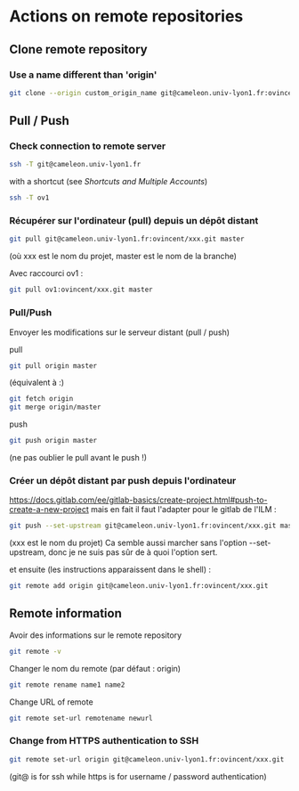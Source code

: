 # Actions on remote repositories

## Clone remote repository

### Use a name different than 'origin'

```bash
git clone --origin custom_origin_name git@cameleon.univ-lyon1.fr:ovincent/xxx.git master
```

## Pull / Push


### Check connection to remote server

```bash
ssh -T git@cameleon.univ-lyon1.fr
```

with a shortcut (see *Shortcuts and Multiple Accounts*)
```bash
ssh -T ov1
```

### Récupérer sur l'ordinateur (pull) depuis un dépôt distant

```bash
git pull git@cameleon.univ-lyon1.fr:ovincent/xxx.git master
```

(où xxx est le nom du projet, master est le nom de la branche)

Avec raccourci ov1 :
```bash
git pull ov1:ovincent/xxx.git master
```

### Pull/Push

Envoyer les modifications sur le serveur distant (pull / push)

pull
```bash
git pull origin master
```
(équivalent à :)
```bash
git fetch origin
git merge origin/master
```

push
```bash
git push origin master
```

(ne pas oublier le pull avant le push !)

### Créer un dépôt distant par push depuis l'ordinateur

https://docs.gitlab.com/ee/gitlab-basics/create-project.html#push-to-create-a-new-project mais en fait il faut l'adapter pour le gitlab de l'ILM :

```bash
git push --set-upstream git@cameleon.univ-lyon1.fr:ovincent/xxx.git master
```
(xxx est le nom du projet)
Ca semble aussi marcher sans l'option --set-upstream, donc je ne suis pas sûr de à quoi l'option sert.

et ensuite (les instructions apparaissent dans le shell) :
```bash
git remote add origin git@cameleon.univ-lyon1.fr:ovincent/xxx.git
```



## Remote information

Avoir des informations sur le remote repository

```bash
git remote -v
```

Changer le nom du remote (par défaut : origin)

```bash
git remote rename name1 name2
```

Change URL of remote

```bash
git remote set-url remotename newurl
```


### Change from HTTPS authentication to SSH

```bash
git remote set-url origin git@cameleon.univ-lyon1.fr:ovincent/xxx.git
```

(git@ is for ssh while https is for username / password authentication)
